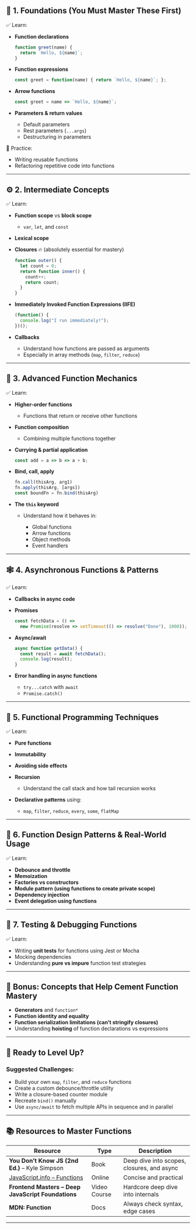 ## 🧱 1. **Foundations (You Must Master These First)**

✅ Learn:

* **Function declarations**

  ```js
  function greet(name) {
    return `Hello, ${name}`;
  }
  ```

* **Function expressions**

  ```js
  const greet = function(name) { return `Hello, ${name}`; };
  ```

* **Arrow functions**

  ```js
  const greet = name => `Hello, ${name}`;
  ```

* **Parameters & return values**

  * Default parameters
  * Rest parameters (`...args`)
  * Destructuring in parameters

🧠 Practice:

* Writing reusable functions
* Refactoring repetitive code into functions

---

## ⚙️ 2. **Intermediate Concepts**

✅ Learn:

* **Function scope** vs **block scope**

  * `var`, `let`, and `const`

* **Lexical scope**

* **Closures** 🔥 (absolutely essential for mastery)

  ```js
  function outer() {
    let count = 0;
    return function inner() {
      count++;
      return count;
    }
  }
  ```

* **Immediately Invoked Function Expressions (IIFE)**

  ```js
  (function() {
    console.log("I run immediately!");
  })();
  ```

* **Callbacks**

  * Understand how functions are passed as arguments
  * Especially in array methods (`map`, `filter`, `reduce`)

---

## 🧠 3. **Advanced Function Mechanics**

✅ Learn:

* **Higher-order functions**

  * Functions that return or receive other functions

* **Function composition**

  * Combining multiple functions together

* **Currying & partial application**

  ```js
  const add = a => b => a + b;
  ```

* **Bind, call, apply**

  ```js
  fn.call(thisArg, arg1)
  fn.apply(thisArg, [args])
  const boundFn = fn.bind(thisArg)
  ```

* **The `this` keyword**

  * Understand how it behaves in:

    * Global functions
    * Arrow functions
    * Object methods
    * Event handlers

---

## 🕸️ 4. **Asynchronous Functions & Patterns**

✅ Learn:

* **Callbacks in async code**

* **Promises**

  ```js
  const fetchData = () =>
    new Promise(resolve => setTimeout(() => resolve("Done"), 1000));
  ```

* **Async/await**

  ```js
  async function getData() {
    const result = await fetchData();
    console.log(result);
  }
  ```

* **Error handling in async functions**

  * `try...catch` with `await`
  * `Promise.catch()`

---

## 🧰 5. **Functional Programming Techniques**

✅ Learn:

* **Pure functions**
* **Immutability**
* **Avoiding side effects**
* **Recursion**

  * Understand the call stack and how tail recursion works
* **Declarative patterns** using:

  * `map`, `filter`, `reduce`, `every`, `some`, `flatMap`

---

## 🧩 6. **Function Design Patterns & Real-World Usage**

✅ Learn:

* **Debounce and throttle**
* **Memoization**
* **Factories vs constructors**
* **Module pattern (using functions to create private scope)**
* **Dependency injection**
* **Event delegation using functions**

---

## 🧪 7. **Testing & Debugging Functions**

✅ Learn:

* Writing **unit tests** for functions using Jest or Mocha
* Mocking dependencies
* Understanding **pure vs impure** function test strategies

---

## 📘 Bonus: Concepts that Help Cement Function Mastery

* **Generators** and `function*`
* **Function identity and equality**
* **Function serialization limitations (can’t stringify closures)**
* Understanding **hoisting** of function declarations vs expressions

---

## 🧗 Ready to Level Up?

### Suggested Challenges:

* Build your own `map`, `filter`, and `reduce` functions
* Create a custom debounce/throttle utility
* Write a closure-based counter module
* Recreate `bind()` manually
* Use `async/await` to fetch multiple APIs in sequence and in parallel

---

## 📚 Resources to Master Functions

| Resource                                                               | Type         | Description                                |
| ---------------------------------------------------------------------- | ------------ | ------------------------------------------ |
| **You Don’t Know JS (2nd Ed.)** – Kyle Simpson                         | Book         | Deep dive into scopes, closures, and async |
| [JavaScript.info – Functions](https://javascript.info/function-basics) | Online       | Concise and practical                      |
| **Frontend Masters – Deep JavaScript Foundations**                     | Video Course | Hardcore deep dive into internals          |
| **MDN: Function**                                                      | Docs         | Always check syntax, edge cases            |

---
